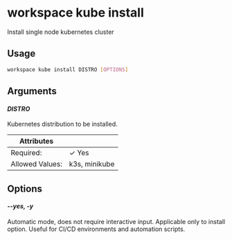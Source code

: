 # workspace kube install

Install single node kubernetes cluster

## Usage

```bash
workspace kube install DISTRO [OPTIONS]
```

## Arguments

#### *DISTRO*

Kubernetes distribution to be installed.  


| Attributes      | &nbsp;
|-----------------|-------------
| Required:       | ✓ Yes
| Allowed Values: | k3s, minikube

## Options

#### *--yes, -y*

Automatic mode, does not require interactive input. Applicable only to install option. Useful for CI/CD environments and automation scripts.


